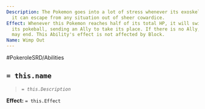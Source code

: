 ```yaml
---
Description: The Pokemon goes into a lot of stress whenever its exoskeleton is weakened,
  it can escape from any situation out of sheer cowardice.
Effect: Whenever this Pokemon reaches half of its total HP, it will switch out to
  its pokeball, sending an Ally to take its place. If there is no Ally, the battle
  may end. This Ability's effect is not affected by Block.
Name: Wimp Out
---
```


#PokeroleSRD/Abilities

## `= this.name`

> *`= this.Description`*

**Effect:** `= this.Effect`